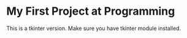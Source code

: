 # My First Project at Programming
This is a tkinter version. Make sure you have tkinter module installed.

